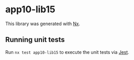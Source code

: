 # app10-lib15

This library was generated with [Nx](https://nx.dev).

## Running unit tests

Run `nx test app10-lib15` to execute the unit tests via [Jest](https://jestjs.io).
